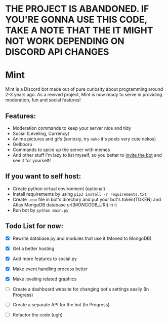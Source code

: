 # THE PROJECT IS ABANDONED. IF YOU'RE GONNA USE THIS CODE, TAKE A NOTE THAT THE IT MIGHT NOT WORK DEPENDING ON DISCORD API CHANGES

# Mint
Mint is a Discord bot made out of pure curiosity about programming around 2-3 years ago. As a revived project, Mint is now ready to serve in providing moderation, fun and social features!

## Features:
* Moderation commands to keep your server nice and tidy
* Social (Leveling, Currency)
* Anime pictures and gifs (seriosly, try `neko` it's posts very cute nekos)
* Gelbooru
* Commands to spice up the server with memes
* And other stuff I'm lazy to list myself, so you better to [invite the bot](https://discord.com/oauth2/authorize?client_id=424862035063603202&scope=bot&permissions=2146958839) and see it for yourself!

## If you want to self host:
* Create python virtual environment (optional)
* Install requirements by using `pip3 install -r requirements.txt`
* Create `.env` file in bot's directory and put your bot's token(TOKEN) and Atlas MongoDB database url(MONGODB_URI) in it
* Run bot by `python main.py`

## Todo List for now:

- [x] Rewrite database.py and modules that use it (Moved to MongoDB)
- [x] Get a better hosting
- [x] Add more features to social.py
- [x] Make event handling process better
- [x] Make leveling related graphics
- [ ] Create a dashboard website for changing bot's settings easily (In Progress)
- [ ] Create a separate API for the bot (In Progress)
- [ ] Refactor the code (ugh)


